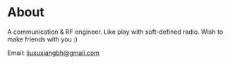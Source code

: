 # About

A communication & RF engineer. Like play with soft-defined radio. Wish to make friends with you :)

Email: liuxuxiangbh@gmail.com

